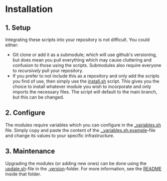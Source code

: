 # Installation

## 1. Setup

Integrating these scripts into your repository is not difficult. You could either:

- Git clone or add it as a submodule; which will use github's versioning, but does mean you pull everything which may cause cluttering and confusion to those using the scripts. Submodules also require everyone to _recursively_ pull your repository.
- If you prefer to not include this as a repository and only add the scripts you find of use, then simply use the [install.sh](./install.sh) script. This gives you the choice to install whatever module you wish to incorporate and only imports the necessary files. The script will default to the main branch, but this can be changed.

## 2. Configure

The modules require variables which you can configure in the [\_variables.sh](./_variables.sh) file. Simply copy and paste the content of the [.\_variables.sh.example](./._variables.sh.example)-file and change its values to your specific infrastructure.

## 3. Maintenance

Upgrading the modules (or adding new ones) can be done using the [update.sh](./.version/update.sh)-file in the [.version](./.version)-folder. For more information, see the [README](./.version/README.md) inside that folder.
